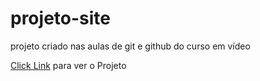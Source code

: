 # projeto-site
 projeto criado nas aulas de git e github do curso em vídeo
 
 [Click Link](https://guibarreto.github.io/projeto-site/) para ver o Projeto

